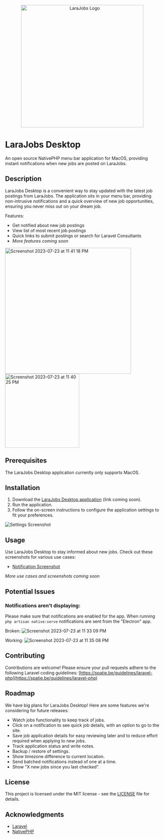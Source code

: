 <p align="center"><a href="https://larajobs.com" target="_blank"><img src="https://github.com/LukeTowers/larajobs-desktop/assets/7253840/24e5d3c2-74e9-4305-9503-43518aa7223c" width="400" alt="LaraJobs Logo"></a></p>

# LaraJobs Desktop

An open source NativePHP menu bar application for MacOS, providing instant notifications when new jobs are posted on LaraJobs.

## Description

LaraJobs Desktop is a convenient way to stay updated with the latest job postings from LaraJobs. The application sits in your menu bar, providing non-intrusive notifications and a quick overview of new job opportunities, ensuring you never miss out on your dream job.

Features:
- Get notified about new job postings
- View list of most recent job postings
- Quick links to submit postings or search for Laravel Consultants
- *More features coming soon*

<img width="411" alt="Screenshot 2023-07-23 at 11 41 18 PM" src="https://github.com/LukeTowers/larajobs-desktop/assets/7253840/46fd2c27-240f-424f-9c8b-afcb9f12685a">

<img width="242" alt="Screenshot 2023-07-23 at 11 40 25 PM" src="https://github.com/LukeTowers/larajobs-desktop/assets/7253840/0421b540-6997-417c-b3b6-61fcd5a2ffcb">

## Prerequisites

The LaraJobs Desktop application currently only supports MacOS.

## Installation

1. Download the [LaraJobs Desktop application](link) (link coming soon).
2. Run the application.
3. Follow the on-screen instructions to configure the application settings to fit your preferences.

![Settings Screenshot](https://raw.githubusercontent.com/UserScape/larajobs-desktop/main/public/images/screenshots/settings-screenshot.png)

## Usage

Use LaraJobs Desktop to stay informed about new jobs. Check out these screenshots for various use cases:

- [Notification Screenshot](https://raw.githubusercontent.com/UserScape/larajobs-desktop/main/public/images/screenshots/notification-screenshot.png)

*More use cases and screenshots coming soon*

## Potential Issues

### Notifications aren't displaying:

Please make sure that notifications are enabled for the app. When running `php artisan native:serve` notifications are sent from the "Electron" app.

Broken:
![Screenshot 2023-07-23 at 11 33 09 PM](https://github.com/LukeTowers/larajobs-desktop/assets/7253840/05433b27-d9e9-408f-b882-55b690b93738)

Working:
![Screenshot 2023-07-23 at 11 35 08 PM](https://github.com/LukeTowers/larajobs-desktop/assets/7253840/487f170c-c4ba-498b-81c5-452ee2e9f0b7)

## Contributing

Contributions are welcome! Please ensure your pull requests adhere to the following Laravel coding guidelines: [https://spatie.be/guidelines/laravel-php](https://spatie.be/guidelines/laravel-php)

## Roadmap

We have big plans for LaraJobs Desktop! Here are some features we're considering for future releases:

- Watch jobs functionality to keep track of jobs.
- Click on a notification to see quick job details, with an option to go to the site.
- Save job application details for easy reviewing later and to reduce effort required when applying to new jobs.
- Track application status and write notes.
- Backup / restore of settings.
- Show timezone difference to current location.
- Send batched notifications instead of one at a time.
- Show "X new jobs since you last checked".

## License

This project is licensed under the MIT license - see the [LICENSE](LICENSE) file for details.

## Acknowledgments

- [Laravel](https://laravel.com/)
- [NativePHP](https://nativephp.com/)
